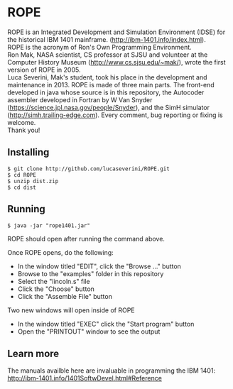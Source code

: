 ROPE
====

ROPE is an Integrated Development and Simulation Environment (IDSE) for the historical IBM 1401 mainframe. (http://ibm-1401.info/index.html).<br>
ROPE is the acronym of Ron's Own Programming Environment.<br>
Ron Mak, NASA scientist, CS professor at SJSU and volunteer at the Computer History Museum (http://www.cs.sjsu.edu/~mak/), wrote the first version of ROPE in 2005.<br>
Luca Severini, Mak's student, took his place in the development and maintenance in 2013.
ROPE is made of three main parts. The front-end developed in java whose source is in this repository, the Autocoder assembler developed in Fortran by W Van Snyder (https://science.jpl.nasa.gov/people/Snyder), and the SimH simulator (http://simh.trailing-edge.com).
Every comment, bug reporting or fixing is welcome.<br>
Thank you!

Installing
-

    $ git clone http://github.com/lucaseverini/ROPE.git
	$ cd ROPE
	$ unzip dist.zip
	$ cd dist


Running
-

	$ java -jar "rope1401.jar"

ROPE should open after running the command above.

Once ROPE opens, do the following:
- In the window titled "EDIT", click the "Browse ..." button
- Browse to the "examples" folder in this repository
- Select the "lincoln.s" file
- Click the "Choose" button
- Click the "Assemble File" button

Two new windows will open inside of ROPE
- In the window titled "EXEC" click the "Start program" button
- Open the "PRINTOUT" window to see the output

Learn more
-

The manuals availble here are invaluable in programming the IBM 1401: http://ibm-1401.info/1401SoftwDevel.html#Reference


